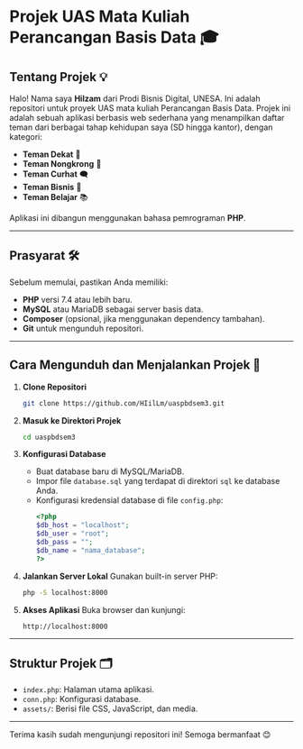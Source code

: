 # Projek UAS Mata Kuliah Perancangan Basis Data 🎓

## Tentang Projek 💡

Halo! Nama saya **Hilzam** dari Prodi Bisnis Digital, UNESA. Ini adalah repositori untuk proyek UAS mata kuliah Perancangan Basis Data. Projek ini adalah sebuah aplikasi berbasis web sederhana yang menampilkan daftar teman dari berbagai tahap kehidupan saya (SD hingga kantor), dengan kategori:

- **Teman Dekat** 🤝
- **Teman Nongkrong** 🍻
- **Teman Curhat** 🗨️
- **Teman Bisnis** 💼
- **Teman Belajar** 📚

Aplikasi ini dibangun menggunakan bahasa pemrograman **PHP**.

---

## Prasyarat 🛠️

Sebelum memulai, pastikan Anda memiliki:

- **PHP** versi 7.4 atau lebih baru.
- **MySQL** atau MariaDB sebagai server basis data.
- **Composer** (opsional, jika menggunakan dependency tambahan).
- **Git** untuk mengunduh repositori.

---

## Cara Mengunduh dan Menjalankan Projek 🚀

1. **Clone Repositori**

   ```bash
   git clone https://github.com/HIilLm/uaspbdsem3.git
   ```

2. **Masuk ke Direktori Projek**

   ```bash
   cd uaspbdsem3
   ```

3. **Konfigurasi Database**

   - Buat database baru di MySQL/MariaDB.
   - Impor file `database.sql` yang terdapat di direktori `sql` ke database Anda.
   - Konfigurasi kredensial database di file `config.php`:
     ```php
     <?php
     $db_host = "localhost";
     $db_user = "root";
     $db_pass = "";
     $db_name = "nama_database";
     ?>
     ```

4. **Jalankan Server Lokal**
   Gunakan built-in server PHP:

   ```bash
   php -S localhost:8000
   ```

5. **Akses Aplikasi**
   Buka browser dan kunjungi:

   ```
   http://localhost:8000
   ```

---

## Struktur Projek 🗂️

- `index.php`: Halaman utama aplikasi.
- `conn.php`: Konfigurasi database.
- `assets/`: Berisi file CSS, JavaScript, dan media.

---

Terima kasih sudah mengunjungi repositori ini! Semoga bermanfaat 😊

